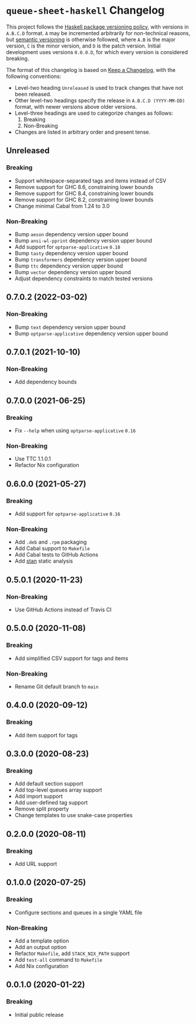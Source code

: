 # `queue-sheet-haskell` Changelog

This project follows the [Haskell package versioning policy][PVP], with
versions in `A.B.C.D` format.  `A` may be incremented arbitrarily for
non-technical reasons, but [semantic versioning][SemVer] is otherwise
followed, where `A.B` is the major version, `C` is the minor version, and `D`
is the patch version.  Initial development uses versions `0.0.0.D`, for which
every version is considered breaking.

[PVP]: <https://pvp.haskell.org/>
[SemVer]: <https://semver.org/>

The format of this changelog is based on [Keep a Changelog][KaC], with the
following conventions:

* Level-two heading `Unreleased` is used to track changes that have not been
  released.
* Other level-two headings specify the release in `A.B.C.D (YYYY-MM-DD)`
  format, with newer versions above older versions.
* Level-three headings are used to categorize changes as follows:
    1. Breaking
    2. Non-Breaking
* Changes are listed in arbitrary order and present tense.

[KaC]: <https://keepachangelog.com/en/1.0.0/>

## Unreleased

### Breaking

* Support whitespace-separated tags and items instead of CSV
* Remove support for GHC 8.6, constraining lower bounds
* Remove support for GHC 8.4, constraining lower bounds
* Remove support for GHC 8.2, constraining lower bounds
* Change minimal Cabal from 1.24 to 3.0

### Non-Breaking

* Bump `aeson` dependency version upper bound
* Bump `ansi-wl-pprint` dependency version upper bound
* Add support for `optparse-applicative` `0.18`
* Bump `tasty` dependency version upper bound
* Bump `transformers` dependency version upper bound
* Bump `ttc` dependency version upper bound
* Bump `vector` dependency version upper bound
* Adjust dependency constraints to match tested versions

## 0.7.0.2 (2022-03-02)

### Non-Breaking

* Bump `text` dependency version upper bound
* Bump `optparse-applicative` dependency version upper bound

## 0.7.0.1 (2021-10-10)

### Non-Breaking

* Add dependency bounds

## 0.7.0.0 (2021-06-25)

### Breaking

* Fix `--help` when using `optparse-applicative` `0.16`

### Non-Breaking

* Use TTC 1.1.0.1
* Refactor Nix configuration

## 0.6.0.0 (2021-05-27)

### Breaking

* Add support for `optparse-applicative` `0.16`

### Non-Breaking

* Add `.deb` and `.rpm` packaging
* Add Cabal support to `Makefile`
* Add Cabal tests to GitHub Actions
* Add [stan](https://hackage.haskell.org/package/stan) static analysis

## 0.5.0.1 (2020-11-23)

### Non-Breaking

* Use GitHub Actions instead of Travis CI

## 0.5.0.0 (2020-11-08)

### Breaking

* Add simplified CSV support for tags and items

### Non-Breaking

* Rename Git default branch to `main`

## 0.4.0.0 (2020-09-12)

### Breaking

* Add item support for tags

## 0.3.0.0 (2020-08-23)

### Breaking

* Add default section support
* Add top-level queues array support
* Add import support
* Add user-defined tag support
* Remove split property
* Change templates to use snake-case properties

## 0.2.0.0 (2020-08-11)

### Breaking

* Add URL support

## 0.1.0.0 (2020-07-25)

### Breaking

* Configure sections and queues in a single YAML file

### Non-Breaking

* Add a template option
* Add an output option
* Refactor `Makefile`, add `STACK_NIX_PATH` support
* Add `test-all` command to `Makefile`
* Add Nix configuration

## 0.0.1.0 (2020-01-22)

### Breaking

* Initial public release
